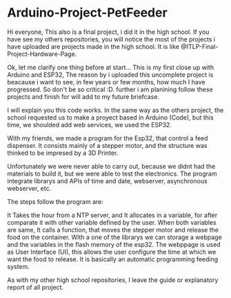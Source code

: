 # Arduino-Project-PetFeeder

Hi everyone, This also is a final project, i did it in the high school. If you have see my others repositories, you will notice the most of the projects i have uploaded are projects made in the high school. It is like @ITLP-Final-Project-Hardware-Page. 

Ok, let me clarify one thing before at start... This is my first close up with Arduino and ESP32, The reason by i uploaded this uncomplete project is beacause i want to see, in few years or few months, how much I have progressed. So don't be so critical :D. further i am planining follow these projects and finish for will add to my future briefcase. 

I will explain you this code works. In the same way as the others project, the school requested us to make a proyect based in Arduino (Code), but this time, we shoulded add web services, we used the ESP32.

With my friends, we made a program for the Esp32, that control a feed dispenser. It consists mainly of a stepper motor, and the structure was thinked to be impresed by a 3D Printer.

Unfortunately we were never able to carry out, because we didnt had the materials to build it, but we were able to test the electronics.
The program integrate librarys and APIs of time and date, webserver, asynchronous webserver, etc.

The steps follow the program are:

It Takes the hour from a NTP server, and It allocates in a variable, for after comparate it with other variable defined by the user. When both variables are same, It calls a function, that moves the stepper motor and release the food on the container.
With a one of the librarys we can storage a webpage and the variables in the flash memory of the esp32. The webppage is used as User Interface (UI), this allows the user configure the time at which we want the food to release.
It is basically an automatic programming feeding system.

As with my other high school repositories, I leave the guide or explanatory report of all project.
